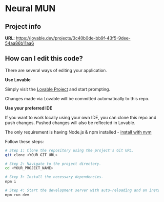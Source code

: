 # Neural MUN

## Project info

**URL**: https://lovable.dev/projects/3c40b0de-bb9f-43f5-9dee-54aa86b11aa6

## How can I edit this code?

There are several ways of editing your application.

**Use Lovable**

Simply visit the [Lovable Project](https://lovable.dev/projects/3c40b0de-bb9f-43f5-9dee-54aa86b11aa6) and start prompting.

Changes made via Lovable will be committed automatically to this repo.

**Use your preferred IDE**

If you want to work locally using your own IDE, you can clone this repo and push changes. Pushed changes will also be reflected in Lovable.

The only requirement is having Node.js & npm installed - [install with nvm](https://github.com/nvm-sh/nvm#installing-and-updating)

Follow these steps:

```sh
# Step 1: Clone the repository using the project's Git URL.
git clone <YOUR_GIT_URL>

# Step 2: Navigate to the project directory.
cd <YOUR_PROJECT_NAME>

# Step 3: Install the necessary dependencies.
npm i

# Step 4: Start the development server with auto-reloading and an instant preview.
npm run dev
